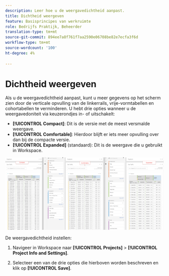 ```yaml
---
description: Leer hoe u de weergavedichtheid aanpast.
title: Dichtheid weergeven
feature: Basisprincipes van werkruimte
role: Bedrijfs Praktijk, Beheerder
translation-type: tm+mt
source-git-commit: 894ee7a8f761f7aa2590e06708be82e7ecfa3f6d
workflow-type: tm+mt
source-wordcount: '100'
ht-degree: 4%

---
```



# Dichtheid weergeven

Als u de weergavedichtheid aanpast, kunt u meer gegevens op het scherm zien door de verticale opvulling van de linkerrails, vrije-vormtabellen en cohortabellen te verminderen.
U hebt drie opties wanneer u de weergavedoniteit via keuzerondjes in- of uitschakelt:

- **[!UICONTROL Compact]**: Dit is de versie met de meest versmalde weergave.
- **[!UICONTROL Comfortable]**: Hierdoor blijft er iets meer opvulling over dan bij de compacte versie.
- **[!UICONTROL Expanded]** (standaard): Dit is de weergave die u gebruikt in Workspace.

![](assets/view-density.png)

De weergavedichtheid instellen:

1. Navigeer in Workspace naar **[!UICONTROL Projects]** > **[!UICONTROL Project Info and Settings]**.

1. Selecteer een van de drie opties die hierboven worden beschreven en klik op **[!UICONTROL Save]**.
